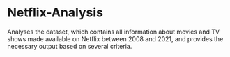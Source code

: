 # Netflix-Analysis
Analyses the dataset, which contains all information about movies and TV shows made available on Netflix between 2008 and 2021, and provides the necessary output based on several criteria.